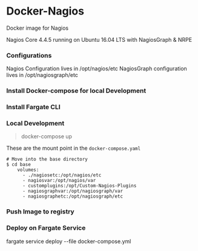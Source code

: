 # Docker-Nagios

Docker image for Nagios

Nagios Core 4.4.5 running on Ubuntu 16.04 LTS with NagiosGraph & NRPE

### Configurations
Nagios Configuration lives in /opt/nagios/etc
NagiosGraph configuration lives in /opt/nagiosgraph/etc

### Install Docker-compose for local Development




### Install Fargate CLI


### Local Development

> docker-compose up

These are the mount point in the `docker-compose.yaml`

```
# Move into the base directory
$ cd base
    volumes:
      - ./nagiosetc:/opt/nagios/etc
      - nagiosvar:/opt/nagios/var
      - customplugins:/opt/Custom-Nagios-Plugins
      - nagiosgraphvar:/opt/nagiosgraph/var
      - nagiosgraphetc:/opt/nagiosgraph/etc

```

### Push Image to registry




### Deploy on Fargate Service

fargate service deploy --file docker-compose.yml
